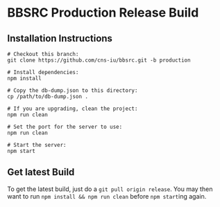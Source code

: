 # BBSRC Production Release Build

## Installation Instructions

```
# Checkout this branch:
git clone https://github.com/cns-iu/bbsrc.git -b production

# Install dependencies:
npm install

# Copy the db-dump.json to this directory:
cp /path/to/db-dump.json .

# If you are upgrading, clean the project:
npm run clean

# Set the port for the server to use:
npm run clean

# Start the server:
npm start
```

## Get latest Build

To get the latest build, just do a `git pull origin release`. You may then want to
run `npm install && npm run clean` before `npm start`ing again.
